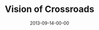 ---
layout: message
category: message
series: "Go Forth"
title: "Vision of Crossroads"
date: 2013-09-14-00-00
message_id: 811
audio: "http://s3.amazonaws.com/crossroads-media/message/audio/go_forth_04.mp3"
audio-duration: "45:32"
description: "Brian Tome talks about Crossroads' entrepreneurial vision."
video: "http://s3.amazonaws.com/crossroads-media/message/video/go_forth_04.mp4"
video-duration: "45:32"
video-image: "http://s3.amazonaws.com/crossroads-media/images/go_forth_04_still.jpg"
program: "http://s3.amazonaws.com/crossroads-media/documents/09_14-15_13Program_LO.pdf"
explicit: false
---